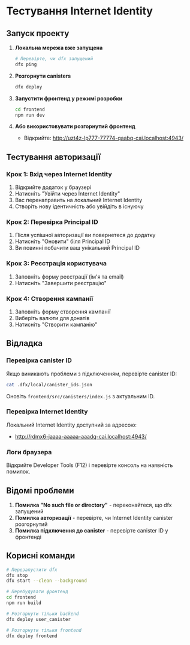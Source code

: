# Тестування Internet Identity

## Запуск проекту

1. **Локальна мережа вже запущена**
   ```bash
   # Перевірте, чи dfx запущений
   dfx ping
   ```

2. **Розгорнути canisters**
   ```bash
   dfx deploy
   ```

3. **Запустити фронтенд у режимі розробки**
   ```bash
   cd frontend
   npm run dev
   ```

4. **Або використовувати розгорнутий фронтенд**
   - Відкрийте: http://uzt4z-lp777-77774-qaabq-cai.localhost:4943/

## Тестування авторизації

### Крок 1: Вхід через Internet Identity

1. Відкрийте додаток у браузері
2. Натисніть "Увійти через Internet Identity"
3. Вас перенаправить на локальний Internet Identity
4. Створіть нову ідентичність або увійдіть в існуючу

### Крок 2: Перевірка Principal ID

1. Після успішної авторизації ви повернетеся до додатку
2. Натисніть "Оновити" біля Principal ID
3. Ви повинні побачити ваш унікальний Principal ID

### Крок 3: Реєстрація користувача

1. Заповніть форму реєстрації (ім'я та email)
2. Натисніть "Завершити реєстрацію"

### Крок 4: Створення кампанії

1. Заповніть форму створення кампанії
2. Виберіть валюти для донатів
3. Натисніть "Створити кампанію"

## Відладка

### Перевірка canister ID

Якщо виникають проблеми з підключенням, перевірте canister ID:

```bash
cat .dfx/local/canister_ids.json
```

Оновіть `frontend/src/canisters/index.js` з актуальним ID.

### Перевірка Internet Identity

Локальний Internet Identity доступний за адресою:
- http://rdmx6-jaaaa-aaaaa-aaadq-cai.localhost:4943/

### Логи браузера

Відкрийте Developer Tools (F12) і перевірте консоль на наявність помилок.

## Відомі проблеми

1. **Помилка "No such file or directory"** - переконайтеся, що dfx запущений
2. **Помилка авторизації** - перевірте, чи Internet Identity canister розгорнутий
3. **Помилка підключення до canister** - перевірте canister ID у фронтенді

## Корисні команди

```bash
# Перезапустити dfx
dfx stop
dfx start --clean --background

# Перебудувати фронтенд
cd frontend
npm run build

# Розгорнути тільки backend
dfx deploy user_canister

# Розгорнути тільки frontend
dfx deploy frontend
``` 